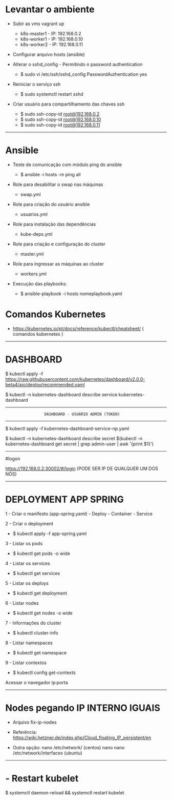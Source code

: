 # Levantar o ambiente

- Subir as vms
  vagrant up

  - k8s-master1 - IP: 192.168.0.2
  - k8s-worker1 - IP: 192.168.0.10
  - k8s-worker2 - IP: 192.168.0.11

- Configurar arquivo hosts (ansible) 

- Alterar o sshd_config - Permitindo o password authentication

  - $ sudo vi /etc/ssh/sshd_config
   PasswordAuthentication yes

- Reiniciar o serviço ssh

  - $ sudo systemctl restart sshd

- Criar usuário para compartilhamento das chaves ssh

  - $  sudo ssh-copy-id root@192.168.0.2
  - $  sudo ssh-copy-id root@192.168.0.10
  - $  sudo ssh-copy-id root@192.168.0.11
---

# Ansible  

- Teste de comunicação com módulo ping do ansible
  - $ ansible -i hosts -m ping all

- Role para desabilitar o swap nas máquinas
  - swap.yml

- Role para criação do usuário ansible
  - usuarios.yml

- Role para instalação das dependências
  - kube-deps.yml

- Role para criação e configuração do cluster
  - master.yml

- Role para ingressar as máquinas ao cluster
  - workers.yml

- Execução das playbooks:
  - $ ansible-playbook -i hosts nomeplaybook.yaml

# Comandos Kubernetes    

- https://kubernetes.io/pt/docs/reference/kubectl/cheatsheet/   ( comandos kubernetes )

---

# DASHBOARD

$ kubectl apply -f https://raw.githubusercontent.com/kubernetes/dashboard/v2.0.0-beta4/aio/deploy/recommended.yaml

$ kubectl -n kubernetes-dashboard describe service kubernetes-dashboard

_________________________________________________________________________
                         
                     DASHBOARD - USUÁRIO ADMIN (TOKEN)
_________________________________________________________________________


$ kubectl apply -f kubernetes-dashboard-service-np.yaml 

$ kubectl -n kubernetes-dashboard describe secret $(kubectl -n kubernetes-dashboard get secret | grep admin-user | awk '{print $1}')

--- 

#logon

https://192.168.0.2:30002/#/login (PODE SER IP DE QUALQUER UM DOS NÓS)

---

# DEPLOYMENT APP SPRING

1 - Criar o manifesto (app-spring.yaml)
       - Deploy
       - Container
       - Service 

2 - Criar o deployment 
  - $ kubectl apply -f app-spring.yaml  

3 - Listar os pods        
  - $ kubectl get pods -o wide

4 - Listar os services
  - $ kubectl get services

5 - Listar os deploys
  - $ kubectl get deployment

6 - Listar nodes
  - $ kubectl get nodes -o wide

7 - Informações do cluster
  - $ kubectl cluster-info

8 - Listar namespaces
  - $ kubectl get namespace

9 - Listar contextos
  - $ kubectl config get-contexts

Acessar o navegador ip:porta

---

# Nodes pegando IP INTERNO IGUAIS

- Arquivo fix-ip-nodes

- Referência: https://wiki.hetzner.de/index.php/Cloud_floating_IP_persistent/en

- Outra opção: 
nano /etc/network/ (centos)
nano  nano /etc/network/interfaces (ubuntu)

---

# - Restart kubelet
$ systemctl daemon-reload && systemctl restart kubelet


